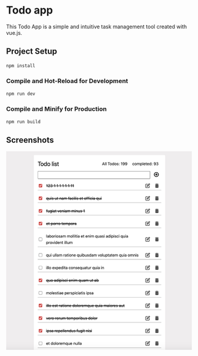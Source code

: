 # Todo app

This Todo App is a simple and intuitive task management tool created with vue.js.

## Project Setup

```sh
npm install
```

### Compile and Hot-Reload for Development

```sh
npm run dev
```

### Compile and Minify for Production

```sh
npm run build
```

## Screenshots

![App Screenshot](/readme/todo.jpg)
